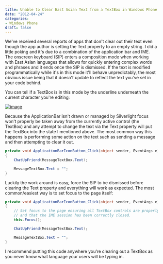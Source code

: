 ```yaml
---
title: Unable to Clear East Asian Text from a TextBox in Windows Phone (or always clear your TextBox focus)
date: "2012-04-24"
categories:
- Windows Phone
draft: false
---
```


We've received several reports of apps that don't clear out their text even though the app author is setting the Text property to an empty string. I did a little poking and it's due to a combination of the application bar and IME. The onscreen keyboard (SIP) enters a composition mode when working with East Asian languages that allows for quickly entering complex words and phrases and it ends once the SIP is dismissed. If the text is modified programmatically while it's in this mode it'll behave unpredictably, the most obvious issue being that it doesn't update to reflect the text you've set in your code behind.

You can tell if a TextBox is in this mode by the underline underneath the current character you're editing:

[![image](/images/image_thumb_8.png "image")](/images/image_8.png)

Because the ApplicationBar isn't drawn or managed by Silverlight focus won't properly be taken away from the currently active control (the TextBox) and any attempt to change the text via the Text property will put the TextBox into the state I mentioned above. The most common way this happens is performing some action on the text such as sending a message and then attempting to clear it out.

```csharp
private void ApplicationBarIconButton_Click(object sender, EventArgs e)
{
    ChatUpFriend(MessageTextBox.Text);

    MessageTextBox.Text = "";
}
```

Luckily the work around is easy, force the SIP to be dismissed before clearing the Text property and everything will work as expected. The most common/easiest way is to set focus to the page itself:

```csharp
private void ApplicationBarIconButton_Click(object sender, EventArgs e)
{
    // Set focus to the page ensuring all TextBox controls are properly committed
    // and that the IME session has been correctly closed.
    this.Focus();

    ChatUpFriend(MessageTextBox.Text);

    MessageTextBox.Text = "";
}
```

I recommend putting this code anywhere you're clearing out a TextBox as you never know what language your users will be typing in.
